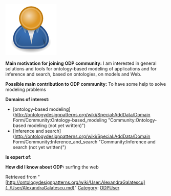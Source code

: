 [![Image:ODPUser.png](../images/a/a6/ODPUser.png)](../Image/ODPUser.png.md "Image:ODPUser.png")




  





__Main motivation for joining ODP community:__ I am interested in general solutions and tools for ontology-based modeling of applications and for inference and search, based on ontologies, on models and Web.


__Possible main contribution to ODP community:__ To have some help to solve modeling problems


__Domains of interest:__



* [ontology-based modeling](http://ontologydesignpatterns.org/wiki/Special:AddData/Domain Form/Community:Ontology-based_modeling "Community:Ontology-based modeling (not yet written)")
* [inference and search](http://ontologydesignpatterns.org/wiki/Special:AddData/Domain Form/Community:Inference_and_search "Community:Inference and search (not yet written)")


__Is expert of:__


  

__How did I know about ODP:__ surfing the web






Retrieved from "[http://ontologydesignpatterns.org/wiki/User:AlexandraGalatescu](../User/AlexandraGalatescu.md)"
 [Category](http://ontologydesignpatterns.org/wiki/Special:Categories "Special:Categories"): [ODPUser](../Category/ODPUser.md "Category:ODPUser")